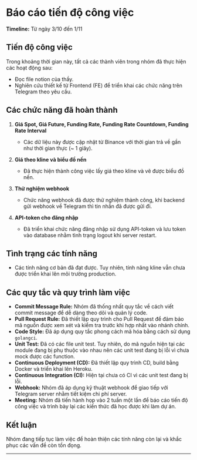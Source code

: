 # Báo cáo tiến độ công việc

**Timeline:** Từ ngày 3/10 đến 1/11

## Tiến độ công việc

Trong khoảng thời gian này, tất cả các thành viên trong nhóm đã thực hiện các hoạt động sau:

- Đọc file notion của thầy.
- Nghiên cứu thiết kế từ Frontend (FE) để triển khai các chức năng trên Telegram theo yêu cầu.

## Các chức năng đã hoàn thành

1. **Giá Spot, Giá Future, Funding Rate, Funding Rate Countdown, Funding Rate Interval**
   - Các dữ liệu này được cập nhật từ Binance với thời gian trả về gần như thời gian thực (~ 1 giây).
   
2. **Giá theo kline và biểu đồ nến**
   - Đã thực hiện thành công việc lấy giá theo kline và vẽ được biểu đồ nến.

3. **Thử nghiệm webhook**
   - Chức năng webhook đã được thử nghiệm thành công, khi backend gửi webhook về Telegram thì tin nhắn đã được gửi đi. 

4. **API-token cho đăng nhập**
   - Đã triển khai chức năng đăng nhập sử dụng API-token và lưu token vào database nhằm tình trạng logout khi server restart.

## Tình trạng các tính năng

- Các tính năng cơ bản đã đạt được. Tuy nhiên, tính năng kline vẫn chưa được triển khai lên môi trường production.

## Các quy tắc và quy trình làm việc

- **Commit Message Rule:** Nhóm đã thống nhất quy tắc về cách viết commit message để dễ dàng theo dõi và quản lý code.
- **Pull Request Rule:** Đã thiết lập quy trình cho Pull Request để đảm bảo mã nguồn được xem xét và kiểm tra trước khi hợp nhất vào nhánh chính.
- **Code Style:** Đã áp dụng quy tắc phong cách mã hóa bằng cách sử dụng `golangci`.
- **Unit Test:** Đã có các file unit test. Tuy nhiên, do mã nguồn hiện tại các module đang bị phụ thuộc vào nhau nên các unit test đang bị lỗi vì chưa mock được các function.
- **Continuous Deployment (CD):** Đã thiết lập quy trình CD, build bằng Docker và triển khai lên Heroku.
- **Continuous Integration (CI):** Hiện tại chưa có CI vì các unit test đang bị lỗi.
- **Webhook:** Nhóm đã áp dụng kỹ thuật webhook để giao tiếp với Telegram server nhằm tiết kiệm chi phí server.
- **Meeting:** Nhóm đã tiến hành họp vào 2 tuần một lần để báo cáo tiến độ công việc và trình bày lại các kiến thức đã học được khi làm dự án. 
## Kết luận

Nhóm đang tiếp tục làm việc để hoàn thiện các tính năng còn lại và khắc phục các vấn đề còn tồn đọng.

---

